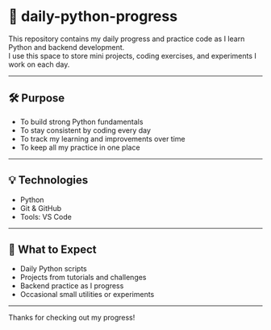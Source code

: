# 📘 daily-python-progress

This repository contains my daily progress and practice code as I learn Python and backend development.  
I use this space to store mini projects, coding exercises, and experiments I work on each day.

---

## 🛠️ Purpose

- To build strong Python fundamentals  
- To stay consistent by coding every day  
- To track my learning and improvements over time  
- To keep all my practice in one place

---

## 💡 Technologies

- Python 
- Git & GitHub  
- Tools: VS Code

---

## 📍 What to Expect

- Daily Python scripts  
- Projects from tutorials and challenges  
- Backend practice as I progress  
- Occasional small utilities or experiments

---

Thanks for checking out my progress!
